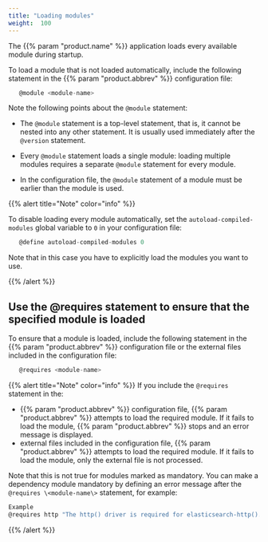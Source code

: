 ```yaml
---
title: "Loading modules"
weight:  100
---
```

<!-- DISCLAIMER: This file is based on the syslog-ng Open Source Edition documentation https://github.com/balabit/syslog-ng-ose-guides/commit/2f4a52ee61d1ea9ad27cb4f3168b95408fddfdf2 and is used under the terms of The syslog-ng Open Source Edition Documentation License. The file has been modified by Axoflow. -->

The {{% param "product.name" %}} application loads every available module during startup.

To load a module that is not loaded automatically, include the following statement in the {{% param "product.abbrev" %}} configuration file:

```c
   @module <module-name>

```

Note the following points about the `@module` statement:

  - The `@module` statement is a top-level statement, that is, it cannot be nested into any other statement. It is usually used immediately after the `@version` statement.

  - Every `@module` statement loads a single module: loading multiple modules requires a separate `@module` statement for every module.

  - In the configuration file, the `@module` statement of a module must be earlier than the module is used.

{{% alert title="Note" color="info" %}}

To disable loading every module automatically, set the `autoload-compiled-modules` global variable to `0` in your configuration file:

```c
   @define autoload-compiled-modules 0

```

Note that in this case you have to explicitly load the modules you want to use.

{{% /alert %}}

## Use the @requires statement to ensure that the specified module is loaded

To ensure that a module is loaded, include the following statement in the {{% param "product.abbrev" %}} configuration file or the external files included in the configuration file:

```c
   @requires <module-name>

```

{{% alert title="Note" color="info" %}}
If you include the `@requires` statement in the:

  - {{% param "product.abbrev" %}} configuration file, {{% param "product.abbrev" %}} attempts to load the required module. If it fails to load the module, {{% param "product.abbrev" %}} stops and an error message is displayed.
  - external files included in the configuration file, {{% param "product.abbrev" %}} attempts to load the required module. If it fails to load the module, only the external file is not processed.

Note that this is not true for modules marked as mandatory. You can make a dependency module mandatory by defining an error message after the `@requires \<module-name\>` statement, for example:

```c
Example
@requires http "The http() driver is required for elasticsearch-http(). Install syslog-ng-mod-http to continue."
```
{{% /alert %}}
